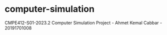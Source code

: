 # computer-simulation
CMPE412-S01-2023.2 Computer Simulation Project - Ahmet Kemal Cabbar - 20191701008
